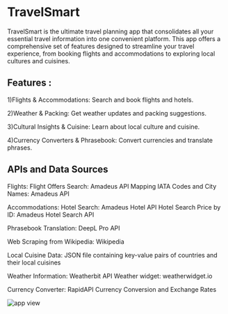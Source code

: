 # TravelSmart
TravelSmart is the ultimate travel planning app that consolidates all your essential travel information into one convenient platform. This app offers a comprehensive set of features designed to streamline your travel experience, from booking flights and accommodations to exploring local cultures and cuisines.

## Features :

1)Flights & Accommodations: Search and book flights and hotels.

2)Weather & Packing: Get weather updates and packing suggestions.

3)Cultural Insights & Cuisine: Learn about local culture and cuisine.

4)Currency Converters & Phrasebook: Convert currencies and translate phrases.

## APIs and Data Sources
Flights:
Flight Offers Search: Amadeus API
Mapping IATA Codes and City Names: Amadeus API

Accommodations:
Hotel Search: Amadeus Hotel API
Hotel Search Price by ID: Amadeus Hotel Search API

Phrasebook Translation: 
DeepL Pro API

Web Scraping from Wikipedia: 
Wikipedia

Local Cuisine Data: 
JSON file containing key-value pairs of countries and their local cuisines

Weather Information: 
Weatherbit API
Weather widget: 
weatherwidget.io

Currency Converter: 
RapidAPI Currency Conversion and Exchange Rates

![app view](https://github.com/user-attachments/assets/577d7eeb-74e8-4150-9aa1-34eff403d049)

